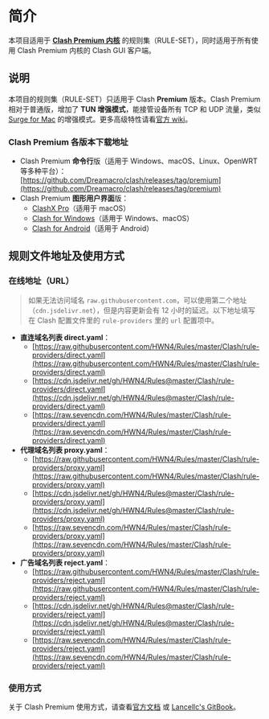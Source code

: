 # 简介

本项目适用于 [**Clash Premium 内核**](https://github.com/Dreamacro/clash/releases/tag/premium) 的规则集（RULE-SET），同时适用于所有使用 Clash Premium 内核的 Clash GUI 客户端。

## 说明

本项目的规则集（RULE-SET）只适用于 Clash **Premium** 版本。Clash Premium 相对于普通版，增加了 **TUN 增强模式**，能接管设备所有 TCP 和 UDP 流量，类似 [Surge for Mac](https://nssurge.com) 的增强模式。更多高级特性请看[官方 wiki](https://github.com/Dreamacro/clash/wiki/premium-core-features)。

### Clash Premium 各版本下载地址

- Clash Premium **命令行**版（适用于 Windows、macOS、Linux、OpenWRT 等多种平台）：[https://github.com/Dreamacro/clash/releases/tag/premium](https://github.com/Dreamacro/clash/releases/tag/premium)
- Clash Premium **图形用户界面**版：
  - [ClashX Pro](https://install.appcenter.ms/users/clashx/apps/clashx-pro/distribution_groups/public)（适用于 macOS）
  - [Clash for Windows](https://github.com/Fndroid/clash_for_windows_pkg/releases)（适用于 Windows、macOS）
  - [Clash for Android](https://github.com/Kr328/ClashForAndroid/releases)（适用于 Android）

## 规则文件地址及使用方式

### 在线地址（URL）

> 如果无法访问域名 `raw.githubusercontent.com`，可以使用第二个地址（`cdn.jsdelivr.net`），但是内容更新会有 12 小时的延迟。以下地址填写在 Clash 配置文件里的 `rule-providers` 里的 `url` 配置项中。

- **直连域名列表 direct.yaml**：
  - [https://raw.githubusercontent.com/HWN4/Rules/master/Clash/rule-providers/direct.yaml](https://raw.githubusercontent.com/HWN4/Rules/master/Clash/rule-providers/direct.yaml)
  - [https://cdn.jsdelivr.net/gh/HWN4/Rules@master/Clash/rule-providers/direct.yaml](https://cdn.jsdelivr.net/gh/HWN4/Rules@master/Clash/rule-providers/direct.yaml)
  - [https://raw.sevencdn.com/HWN4/Rules/master/Clash/rule-providers/direct.yaml](https://raw.sevencdn.com/HWN4/Rules/master/Clash/rule-providers/direct.yaml)
- **代理域名列表 proxy.yaml**：
  - [https://raw.githubusercontent.com/HWN4/Rules/master/Clash/rule-providers/proxy.yaml](https://raw.githubusercontent.com/HWN4/Rules/master/Clash/rule-providers/proxy.yaml)
  - [https://cdn.jsdelivr.net/gh/HWN4/Rules@master/Clash/rule-providers/proxy.yaml](https://cdn.jsdelivr.net/gh/HWN4/Rules@master/Clash/rule-providers/proxy.yaml)
  - [https://raw.sevencdn.com/HWN4/Rules/master/Clash/rule-providers/proxy.yaml](https://raw.sevencdn.com/HWN4/Rules/master/Clash/rule-providers/proxy.yaml)
- **广告域名列表 reject.yaml**：
  - [https://raw.githubusercontent.com/HWN4/Rules/master/Clash/rule-providers/reject.yaml](https://raw.githubusercontent.com/HWN4/Rules/master/Clash/rule-providers/reject.yaml)
  - [https://cdn.jsdelivr.net/gh/HWN4/Rules@master/Clash/rule-providers/reject.yaml](https://cdn.jsdelivr.net/gh/HWN4/Rules@master/Clash/rule-providers/reject.yaml)
  - [https://raw.sevencdn.com/HWN4/Rules/master/Clash/rule-providers/reject.yaml](https://raw.sevencdn.com/HWN4/Rules/master/Clash/rule-providers/reject.yaml)

### 使用方式

关于 Clash Premium 使用方式，请查看[官方文档](https://github.com/Dreamacro/clash/wiki/premium-core-features) 或 [Lancellc's GitBook](https://lancellc.gitbook.io/clash/)。
